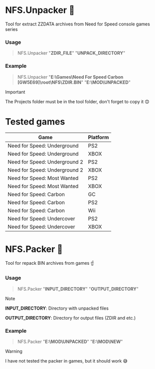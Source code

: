 # NFS.Unpacker :see_no_evil:
Tool for extract ZZDATA archives from Need for Speed console games series

### Usage
> NFS.Unpacker "**ZDIR_FILE**" "**UNPACK_DIRECTORY**"

### Example
> NFS.Unpacker "**E:\Games\Need For Speed Carbon [GW5E69]\root\NFS\ZDIR.BIN**" "**E:\MOD\UNPACKED**" 

> [!important]
> The Projects folder must be in the tool folder, don't forget to copy it 😊

# Tested games
| Game   | Platform   |
|---      |---    |
| Need for Speed: Underground | PS2 |
| Need for Speed: Underground | XBOX |
| Need for Speed: Underground 2 | PS2 |
| Need for Speed: Underground 2 | XBOX |
| Need for Speed: Most Wanted | PS2 |
| Need for Speed: Most Wanted | XBOX |
| Need for Speed: Carbon | GC |
| Need for Speed: Carbon | PS2 |
| Need for Speed: Carbon | Wii |
| Need for Speed: Undercover | PS2 |
| Need for Speed: Undercover | XBOX |

# NFS.Packer :see_no_evil:
Tool for repack BIN archives from games ☝️

### Usage
> NFS.Packer "**INPUT_DIRECTORY**" "**OUTPUT_DIRECTORY**"

> [!note]
> **INPUT_DIRECTORY**: Directory with unpacked files
> 
> **OUTPUT_DIRECTORY**: Directory for output files (ZDIR and etc.)

### Example
> NFS.Packer "**E:\MOD\UNPACKED**" "**E:\MOD\NEW**"

> [!warning]
> I have not tested the packer in games, but it should work 😅